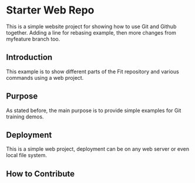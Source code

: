 # Starter Web Repo

This is a simple website project for 
showing how to use Git and Github together.  Adding a line
for rebasing example, then more changes from myfeature
branch too. 

## Introduction

This example is to show different parts
of the Fit repository and various commands
using a web project.

## Purpose

As stated before, the main purpose is to
provide simple examples for Git training
demos.

## Deployment

This is a simple web project, deployment
can be on any web server or even local file system.

## How to Contribute